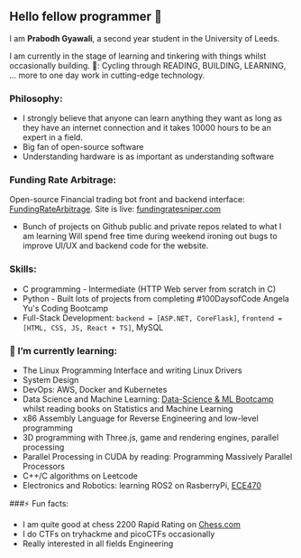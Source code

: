 ## Hello fellow programmer 👋

I am **Prabodh Gyawali**, a second year student in the University of Leeds.

I am currently in the stage of learning and tinkering with things whilst occasionally building. 
🎯: Cycling through READING, BUILDING, LEARNING, ... more to one day work in cutting-edge technology.

### Philosophy: 
- I strongly believe that anyone can learn anything they want as long as they have an internet connection and it takes 10000 hours to be an expert in a field.
- Big fan of open-source software
- Understanding hardware is as important as understanding software

### Funding Rate Arbitrage:
Open-source Financial trading bot front and backend interface: [FundingRateArbitrage](https://github.com/50shadesofgwei/SynthetixFundingRateArbitrage). 
Site is live: [fundingratesniper.com](https://fundingratesniper.com)
- Bunch of projects on Github public and private repos related to what I am learning
Will spend free time during weekend ironing out bugs to improve UI/UX and backend code for the website.

### Skills:
- C programming - Intermediate (HTTP Web server from scratch in C)
- Python - Built lots of projects from completing #100DaysofCode Angela Yu's Coding Bootcamp
- Full-Stack Development: `backend = [ASP.NET, CoreFlask]`,  `frontend = [HTML, CSS, JS, React + TS]`, MySQL  

### 🌱 I’m currently learning:
- The Linux Programming Interface and writing Linux Drivers
- System Design
- DevOps: AWS, Docker and Kubernetes
- Data Science and Machine Learning: [Data-Science & ML Bootcamp](https://udemy.com/course/python-data-science-machine-learning-bootcamp) whilst reading books on Statistics and Machine Learning 
- x86 Assembly Language for Reverse Engineering and low-level programming
- 3D programming with Three.js, game and rendering engines, parallel processing
- Parallel Processing in CUDA by reading: Programming Massively Parallel Processors
- C++/C algorithms on Leetcode 
- Electronics and Robotics: learning ROS2 on RasberryPi, [ECE470](https://ece4760.github.io/) 

###⚡ Fun facts: 
- I am quite good at chess 2200 Rapid Rating on [Chess.com](https://www.chess.com/member/prab76)
- I do CTFs on tryhackme and picoCTFs occasionally
- Really interested in all fields Engineering
